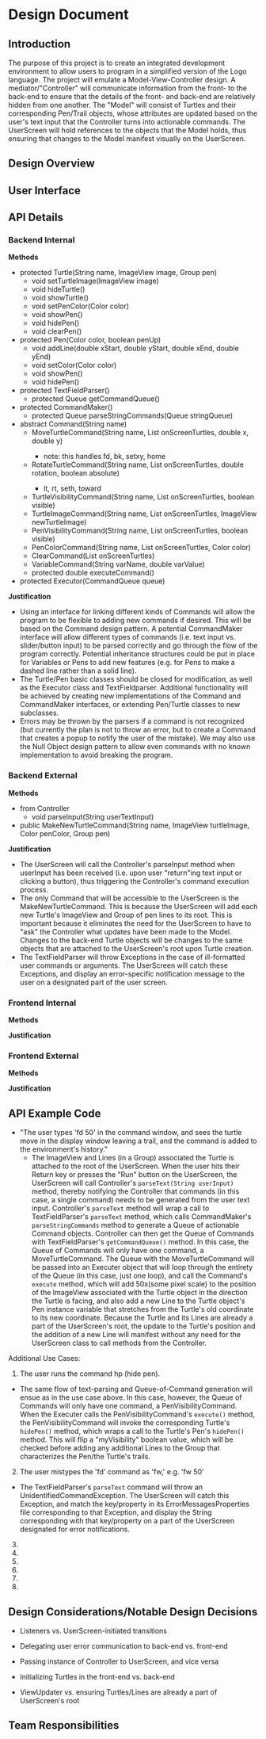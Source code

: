# Design Document

## Introduction
The purpose of this project is to create an integrated development environment to allow users to program in a simplified version of the Logo language. The project will emulate a Model-View-Controller design. A mediator/"Controller" will communicate information from the front- to the back-end to ensure that the details of the front- and back-end are relatively hidden from one another. The "Model" will consist of Turtles and their corresponding Pen/Trail objects, whose attributes are updated based on the user's text input that the Controller turns into actionable commands. The UserScreen will hold references to the objects that the Model holds, thus ensuring that changes to the Model manifest visually on the UserScreen.

## Design Overview

## User Interface

## API Details 

### Backend Internal
**Methods**
* protected Turtle(String name, ImageView image, Group pen) 
    * void setTurtleImage(ImageView image)
    * void hideTurtle()
    * void showTurtle()
    * void setPenColor(Color color) 
    * void showPen()
    * void hidePen()
    * void clearPen()
* protected Pen(Color color, boolean penUp)
    * void addLine(double xStart, double yStart, double xEnd, double yEnd)
    * void setColor(Color color) 
    * void showPen()
    * void hidePen()
* protected TextFieldParser()
    * protected Queue<Command> getCommandQueue()
* protected CommandMaker()
    * protected Queue<Command> parseStringCommands(Queue<String> stringQueue)
* abstract Command(String name)
    * MoveTurtleCommand(String name, List<Turtle> onScreenTurtles, double x, double y)
        * note: this handles fd, bk, setxy, home
    * RotateTurtleCommand(String name, List<Turtle> onScreenTurtles, double rotation, boolean absolute) 
        * lt, rt, seth, toward
    * TurtleVisibilityCommand(String name, List<Turtle> onScreenTurtles, boolean visible)
    * TurtleImageCommand(String name, List<Turtle> onScreenTurtles, ImageView newTurtleImage)
    * PenVisibilityCommand(String name, List<Turtle> onScreenTurtles, boolean visible)
    * PenColorCommand(String name, List<Turtle> onScreenTurtles, Color color)
    * ClearCommand(List<Turtle> onScreenTurtles) 
    * VariableCommand(String varName, double varValue)
    * protected double executeCommand()
* protected Executor(CommandQueue queue)
    
    
**Justification**
* Using an interface for linking different kinds of Commands will allow the program to be flexible to adding new commands if desired. This will be based on the Command design pattern. A potential CommandMaker interface will allow different types of commands (i.e. text input vs. slider/button input) to be parsed correctly and go through the flow of the program correctly. Potential inheritance structures could be put in place for Variables or Pens to add new features (e.g. for Pens to make a dashed line rather than a solid line).
* The Turtle/Pen basic classes should be closed for modification, as well as the Executor class and TextFieldparser. Additional functionality will be achieved by creating new implementations of the Command and CommandMaker interfaces, or extending Pen/Turtle classes to new subclasses.
* Errors may be thrown by the parsers if a command is not recognized (but currently the plan is not to throw an error, but to create a Command that creates a popup to notify the user of the mistake). We may also use the Null Object design pattern to allow even commands with no known implementation to avoid breaking the program.

### Backend External
**Methods**
* from Controller
	* void parseInput(String userTextInput) 
* public MakeNewTurtleCommand(String name, ImageView turtleImage, Color penColor, Group pen)

**Justification**
* The UserScreen will call the Controller's parseInput method when userInput has been received (i.e. upon user "return"ing text input or clicking a button), thus triggering the Controller's command execution process. 
* The only Command that will be accessible to the UserScreen is the MakeNewTurtleCommand. This is because the UserScreen will add each new Turtle's ImageView and Group of pen lines to its root. This is important because it eliminates the need for the UserScreen to have to "ask" the Controller what updates have been made to the Model. Changes to the back-end Turtle objects will be changes to the same objects that are attached to the UserScreen's root upon Turtle creation. 
* The TextFieldParser will throw Exceptions in the case of ill-formatted user commands or arguments. The UserScreen will catch these Exceptions, and display an error-specific notification message to the user on a designated part of the user screen.

### Frontend Internal
**Methods**

**Justification**

### Frontend External
**Methods**

**Justification**

## API Example Code
* "The user types 'fd 50' in the command window, and sees the turtle move in the display window leaving a trail, and the command is added to the environment's history."
	* The ImageView and Lines (in a Group) associated the Turtle is attached to the root of the UserScreen. When the user hits their Return key or presses the "Run" button on the UserScreen, the UserScreen will call Controller's `parseText(String userInput)` method, thereby notifying the Controller that commands (in this case, a single command) needs to be generated from the user text input. Controller's `parseText` method will wrap a call to TextFieldParser's `parseText` method, which calls CommandMaker's `parseStringCommands` method to generate a Queue of actionable Command objects. Controller can then get the Queue of Commands with TextFieldParser's `getCommandQueue()` method. In this case, the Queue of Commands will only have one command, a MoveTurtleCommand. The Queue with the MoveTurtleCommand will be passed into an Executer object that will loop through the entirety of the Queue (in this case, just one loop), and call the Command's `execute` method, which will add 50x(some pixel scale) to the position of the ImageView associated with the Turtle object in the direction the Turtle is facing, and also add a new Line to the Turtle object's Pen instance variable that stretches from the Turtle's old coordinate to its new coordinate. Because the Turtle and its Lines are already a part of the UserScreen's root, the update to the Turtle's position and the addition of a new Line will manifest without any need for the UserScreen class to call methods from the Controller. 

Additional Use Cases:

1. The user runs the command hp (hide pen). 
* The same flow of text-parsing and Queue-of-Command generation will ensue as in the use case above. In this case, however, the Queue of Commands will only have one command, a PenVisibilityCommand. When the Executer calls the PenVisibilityCommand's `execute()` method, the PenVisibilityCommand will invoke the corresponding Turtle's `hidePen()` method, which wraps a call to the Turtle's Pen's `hidePen()` method. This will flip a "myVisibility" boolean value, which will be checked before adding any additional Lines to the Group that characterizes the Pen/the Turtle's trails. 

2. The user mistypes the 'fd' command as 'fw,' e.g. 'fw 50' 
* The TextFieldParser's `parseText` command will throw an UnidentifiedCommandException. The UserScreen will catch this Exception, and match the key/property in its ErrorMessagesProperties file corresponding to that Exception, and display the String corresponding with that key/property on a part of the UserScreen designated for error notifications. 

3.

4.

5.

6.

7.

8.

## Design Considerations/Notable Design Decisions

* Listeners vs. UserScreen-initiated transitions 

* Delegating user error communication to back-end vs. front-end 

* Passing instance of Controller to UserScreen, and vice versa

* Initializing Turtles in the front-end vs. back-end 

* ViewUpdater vs. ensuring Turtles/Lines are already a part of UserScreen's root

## Team Responsibilities

